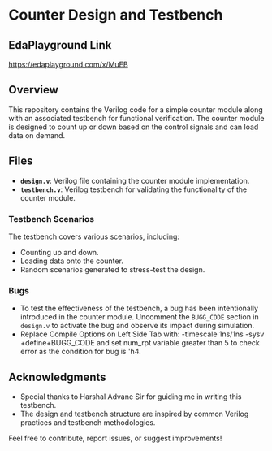 # Counter Design and Testbench

## EdaPlayground Link
https://edaplayground.com/x/MuEB

## Overview

This repository contains the Verilog code for a simple counter module along with an associated testbench for functional verification. The counter module is designed to count up or down based on the control signals and can load data on demand.

## Files

- **`design.v`**: Verilog file containing the counter module implementation.
- **`testbench.v`**: Verilog testbench for validating the functionality of the counter module.

### Testbench Scenarios

The testbench covers various scenarios, including:

- Counting up and down.
- Loading data onto the counter.
- Random scenarios generated to stress-test the design.

### Bugs

- To test the effectiveness of the testbench, a bug has been intentionally introduced in the counter module. Uncomment the `BUGG_CODE` section in `design.v` to activate the bug and observe its impact during simulation.
- Replace Compile Options on Left Side Tab with: -timescale 1ns/1ns -sysv +define+BUGG_CODE and set num_rpt variable greater than 5 to check error as the condition for bug is 'h4.

## Acknowledgments

- Special thanks to Harshal Advane Sir for guiding me in writing this testbench.
- The design and testbench structure are inspired by common Verilog practices and testbench methodologies.

Feel free to contribute, report issues, or suggest improvements!

